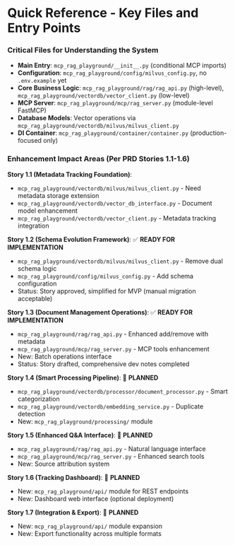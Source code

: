 # Quick Reference - Key Files and Entry Points

### Critical Files for Understanding the System

- **Main Entry**: `mcp_rag_playground/__init__.py` (conditional MCP imports)
- **Configuration**: `mcp_rag_playground/config/milvus_config.py`, no `.env.example` yet
- **Core Business Logic**: `mcp_rag_playground/rag/rag_api.py` (high-level), `mcp_rag_playground/vectordb/vector_client.py` (low-level)
- **MCP Server**: `mcp_rag_playground/mcp/rag_server.py` (module-level FastMCP)
- **Database Models**: Vector operations via `mcp_rag_playground/vectordb/milvus/milvus_client.py`
- **DI Container**: `mcp_rag_playground/container/container.py` (production-focused only)

### Enhancement Impact Areas (Per PRD Stories 1.1-1.6)

**Story 1.1 (Metadata Tracking Foundation)**:
- `mcp_rag_playground/vectordb/milvus/milvus_client.py` - Need metadata storage extension
- `mcp_rag_playground/vectordb/vector_db_interface.py` - Document model enhancement
- `mcp_rag_playground/vectordb/vector_client.py` - Metadata tracking integration

**Story 1.2 (Schema Evolution Framework)**: ✅ **READY FOR IMPLEMENTATION**
- `mcp_rag_playground/vectordb/milvus/milvus_client.py` - Remove dual schema logic
- `mcp_rag_playground/config/milvus_config.py` - Add schema configuration
- Status: Story approved, simplified for MVP (manual migration acceptable)

**Story 1.3 (Document Management Operations)**: ✅ **READY FOR IMPLEMENTATION**
- `mcp_rag_playground/rag/rag_api.py` - Enhanced add/remove with metadata
- `mcp_rag_playground/mcp/rag_server.py` - MCP tools enhancement
- New: Batch operations interface
- Status: Story drafted, comprehensive dev notes completed

**Story 1.4 (Smart Processing Pipeline)**: 🔄 **PLANNED**
- `mcp_rag_playground/vectordb/processor/document_processor.py` - Smart categorization
- `mcp_rag_playground/vectordb/embedding_service.py` - Duplicate detection
- New: `mcp_rag_playground/processing/` module

**Story 1.5 (Enhanced Q&A Interface)**: 🔄 **PLANNED**
- `mcp_rag_playground/rag/rag_api.py` - Natural language interface
- `mcp_rag_playground/mcp/rag_server.py` - Enhanced search tools
- New: Source attribution system

**Story 1.6 (Tracking Dashboard)**: 🔄 **PLANNED**
- New: `mcp_rag_playground/api/` module for REST endpoints
- New: Dashboard web interface (optional deployment)

**Story 1.7 (Integration & Export)**: 🔄 **PLANNED**
- New: `mcp_rag_playground/api/` module expansion
- New: Export functionality across multiple formats
